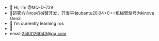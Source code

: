 - 👋 Hi, I’m @MQ-D-729
- 👀研究方向ros机械臂开发，开发平台ubantu20.04+C++机械臂型号为kinova Gen3
- 🌱 I’m currently learning ros
- 💞️ 
- email:2583126043@qq.com 

<!---
MQ-D-729/MQ-D-729 is a ✨ special ✨ repository because its `README.md` (this file) appears on your GitHub profile.
You can click the Preview link to take a look at your changes.
--->
